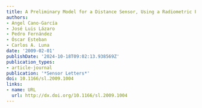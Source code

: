 ```yaml
---
title: A Preliminary Model for a Distance Sensor, Using a Radiometric Point of View
authors:
- Angel Cano-García
- José Luis Lázaro
- Pedro Fernández
- Óscar Esteban
- Carlos A. Luna
date: '2009-02-01'
publishDate: '2024-10-18T09:02:13.938569Z'
publication_types:
- article-journal
publication: '*Sensor Letters*'
doi: 10.1166/sl.2009.1004
links:
- name: URL
  url: http://dx.doi.org/10.1166/sl.2009.1004
---
```

